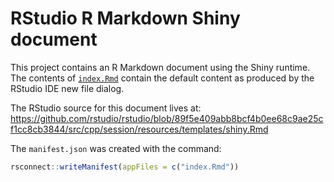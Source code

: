 # RStudio R Markdown Shiny document

This project contains an R Markdown document using the Shiny runtime. 
The contents of [`index.Rmd`](index.Rmd) contain the default content as produced
by the RStudio IDE new file dialog.

The RStudio source for this document lives at:
<https://github.com/rstudio/rstudio/blob/89f5e409abb8bcf4b0ee68c9ae25cf1cc8cb3844/src/cpp/session/resources/templates/shiny.Rmd>

The `manifest.json` was created with the command:

```r
rsconnect::writeManifest(appFiles = c("index.Rmd"))
```
